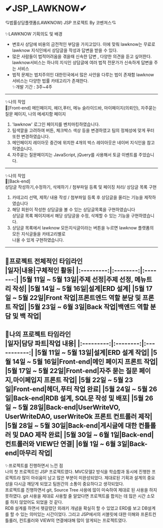 # ✔JSP_LAWKNOW✔
💘법률상담플랫폼(LAWKNOW) JSP 프로젝트 By 코벤져스💘
<br><br>
✨LAWKNOW 기획의도 및 배경
- 변호사 상담에 비용의 금전적인 부담을 가지고있다. 이에 맞춰 lawknow는 무료로 lawknow 지식인에서 상담글을 작성과 답변을 받을 수 있다.<br>
- 많은 사람들이 법적어려움을 겪을때 신속한 답변 , 다양한 의견을 듣고 싶어한다.<br>
lawknow서비스는 하나의 지식인 상담글에 여러 법적 전문가가 신속하게 답변을 주는 서비스<br> 
- 법적 문제는 법치주의인 대한민국에서 많은 사안을 다루는 법이 존재함 lawknow 서비스는 다양한 법률 카테고리가 존재한다.<br>
✨개발 기간 : 3주~4주 <br>
----------------------------------------------------------------------------------------------------------------------
✨나의 작업<br>
🎈[Front-end]
메인페이지, 헤더,푸터, 메뉴 슬라이드바, 마이페이지(의뢰인), 자주묻는질문 페이지, 나의 메세지함 페이지<br>
1. 'lawknow' 로그인 페이지를 벤치마킹하였습니다.<br>
2. 팀색깔을 고려하여 버튼, 체크박스 색상 등을 변경하였고 팀의 정체성에 맞게 푸터 또한 변경하였습니다. 
3. 메인페이지 레이아웃 중간에 위치한 4개의 박스 레이아웃은 네이버 지식인을 참고하였습니다.
3. 자주묻는 질문페이지는 JavaScript, jQuery를 사용해서 토글 이벤트를 주었습니다.

-----------------------------------------------------------------------------------------------
✨나의 작업<br>
🎈[Back-end]  
상담글 작성하기,수정하기, 삭제하기 / 첨부파일 등록 및 페이징 처리/ 상담글 목록 구현<br>
1. 카테고리 선택, 제목/ 내용 작성 / 첨부파일 등록 후 상담글을 올리는 기능을 제작하였습니다<br>
2. 해당 회원이 작성한 상담글을 볼 수 있는 상담글목록을 구현하였습니다 <br>
   상담글 목록 페이지에서 해당 상담글을 수정, 삭제할 수 있는 기능을 구현하였습니다.
3. 상담글 목록에서 lawknow 모든지식글이라는 버튼을 누르면 lawknow 플랫폼의 모든 지식글들을 카테고리별로<br>
   나올 수 있게 구현하였습니다.
------------------------------------------------------------------------------------------------------------------------------------------------------------
🎈프로젝트 전체적인 타임라인 <br>
|일자|내용|구체적인 활동|
|:---------:|:--------:|:-------:|
|5월 11일 ~ 5월 13일|주제 선정|주제 선정, 메뉴트리 작성|
|5월 14일 ~ 5월 16일|설계|ERD 설계|
|5월 17일 ~ 5월 22일|Front 작업|프론트엔드 역할 분담 및 프론트 작업|
|5월 23일 ~ 6월 3일|Back 작업|백엔드 역할 분담 및 백 작업|
-------------------------------------------------------------------------------------------------------------------------------------------------------------
🎈나의 프로젝트 타임라인<br>
|일자|담당 파트|작업 내용|
|:---------:|:--------:|:-----------:|
|5월 11일 ~ 5월 13일|설계|ERD 설계 작업|
|5월 14일 ~ 5월 16일|Front-end|메인 페이지 프론트 작업|
|5월 17일 ~ 5월 22일|Front-end|자주 묻는 질문 페이지,마이페입지 프론트 작업|
|5월 22일 ~ 5월 23일|Front-end|헤더,푸터 작업 완료|
|5월 24일 ~ 5월 26일|Back-end|RDB 설계, SQL문 작성 및 배포|
|5월 26일 ~ 5월 28일|Back-end|UserWriteVO, UserWriteDAO, userWriteOk 프론트 컨트롤러 제작|
|5월 28일 ~ 5월 30일|Back-end|게시글에 대한 컨틀롤러 및 DAO 제작 완료|
|5월 30일 ~ 6월 1일|Back-end|컨트롤러와 VIEW단 연결|
|6월 1일 ~ 6월 3일|Back-end|마무리 작업|
-------------------------------------------------------------------------------------
✨프로젝트를 진행하면서 느낀 점<br>
나의 첫 프로젝트인 JSP 프로젝트였다. MVC모델2 방식을 학습함과 동시에 진행한 프로젝트라 많이 아쉬움이 남고 많은 부분이 미완성되었다. 제대로된 기획과 설계의 중요성을 다시금 깨닫게 되었고 팀원간의 소통이 중요하다고 생각되었다. <br>
프로젝트를 진행하면서 git, Source Tree 사용에 많이 미숙하여 제대로 된 사용을 하지 못하였다. git 사용을 제대로 사용할 줄 알았다면 프로젝트를 합치는 데 많은 시간 소모를 하지 않았어도 되었을 것 같다. <br>
RDB 설계를 하면서 헷갈렸던 외래키 개념을 확실히 할 수 있었고 ERD를 보고 DB설계를 할 수 있는 의미있는 시간이었다. 
그리고 JSP에서의 서블릿에 대한 이해와 프론트컨틀롤러, 컨트롤러와 VIEW의 연결에대해 많이 알게되는 프로젝트였다.
